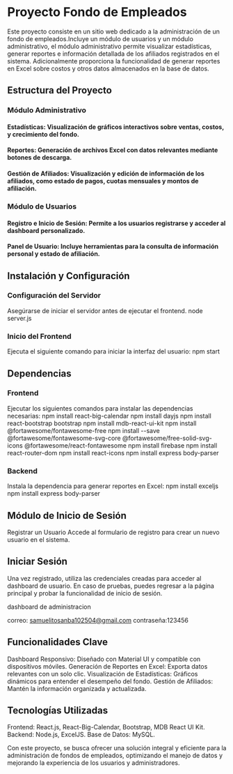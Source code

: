 
# Proyecto Fondo de Empleados

Este proyecto consiste en un sitio web dedicado a la administración de un fondo de empleados.Incluye un módulo de usuarios y un módulo administrativo, el módulo administrativo permite visualizar estadísticas, generar reportes e información detallada de los afiliados registrados en el sistema. Adicionalmente proporciona la funcionalidad de generar reportes en Excel sobre costos y otros datos almacenados en la base de datos.

## Estructura del Proyecto

### Módulo Administrativo

#### Estadísticas: Visualización de gráficos interactivos sobre ventas, costos, y crecimiento del fondo.
#### Reportes: Generación de archivos Excel con datos relevantes mediante botones de descarga.
#### Gestión de Afiliados: Visualización y edición de información de los afiliados, como estado de pagos, cuotas mensuales y montos de afiliación.

### Módulo de Usuarios

#### Registro e Inicio de Sesión: Permite a los usuarios registrarse y acceder al dashboard personalizado.
#### Panel de Usuario: Incluye herramientas para la consulta de información personal y estado de afiliación.

## Instalación y Configuración

### Configuración del Servidor
Asegúrarse de iniciar el servidor antes de ejecutar el frontend.
node server.js

### Inicio del Frontend
Ejecuta el siguiente comando para iniciar la interfaz del usuario:
npm start

## Dependencias

### Frontend
Ejecutar los siguientes comandos para instalar las dependencias necesarias:
npm install react-big-calendar
npm install dayjs
npm install react-bootstrap bootstrap
npm install mdb-react-ui-kit
npm install @fortawesome/fontawesome-free
npm install --save @fortawesome/fontawesome-svg-core @fortawesome/free-solid-svg-icons @fortawesome/react-fontawesome
npm install firebase
npm install react-router-dom
npm install react-icons
npm install express body-parser


### Backend

Instala la dependencia para generar reportes en Excel:
npm install exceljs
npm install express body-parser


## Módulo de Inicio de Sesión
Registrar un Usuario
Accede al formulario de registro para crear un nuevo usuario en el sistema.

## Iniciar Sesión
Una vez registrado, utiliza las credenciales creadas para acceder al dashboard de usuario.
En caso de pruebas, puedes regresar a la página principal y probar la funcionalidad de inicio de sesión.

dashboard de administracion 

correo: samuelitosanba102504@gmail.com
contraseña:123456

## Funcionalidades Clave

Dashboard Responsivo: Diseñado con Material UI y compatible con dispositivos móviles.
Generación de Reportes en Excel: Exporta datos relevantes con un solo clic.
Visualización de Estadísticas: Gráficos dinámicos para entender el desempeño del fondo.
Gestión de Afiliados: Mantén la información organizada y actualizada.

## Tecnologías Utilizadas
Frontend: React.js, React-Big-Calendar, Bootstrap, MDB React UI Kit.
Backend: Node.js, ExcelJS.
Base de Datos: MySQL.


Con este proyecto, se busca ofrecer una solución integral y eficiente para la administración de fondos de empleados, optimizando el manejo de datos y mejorando la experiencia de los usuarios y administradores.
